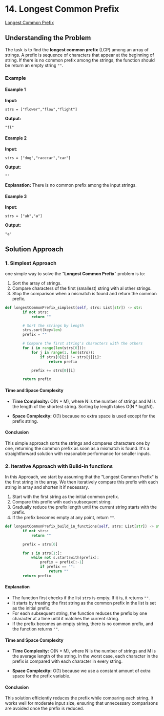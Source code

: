 # 14. Longest Common Prefix

[Longest Common Prefix](https://leetcode.com/problems/longest-common-prefix/?envType=study-plan-v2&envId=top-interview-150)

## Understanding the Problem

The task is to find the **longest common prefix** (LCP) among an array of strings. A prefix is sequence of characters that appear at the beginning of string. If there is no common prefix among the strings, the function should be return an empty string `""`.

### Example

#### Example 1

**Input:**

```plaintext
strs = ["flower","flow","flight"]
```

**Output:**

```plaintext
"fl"
```

#### Example 2

**Input:**

```plaintext
strs = ["dog","racecar","car"]
```

**Output:**

```plaintext
""
```

**Explanation:** There is no common prefix among the input strings.

#### Example 3

**Input:**

```plaintext
strs = ["ab","a"]
```

**Output:**

```plaintext
"a"
```

## Solution Approach

### 1. Simplest Approach

one simple way to solve the "**Longest Common Prefix**" problem is to:

1. Sort the array of strings.
2. Compare characters of the first (smallest) string with al other strings.
3. Stop the comparison when a mismatch is found and return the common prefix.

```python
def longestCommonPrefix_simplest(self, strs: List[str]) -> str:
        if not strs:
            return ""

        # Sort the strings by length
        strs.sort(key=len)
        prefix = ""

        # Compare the first string's characters with the others
        for i in range(len(strs[0])):
            for j in range(1, len(strs)):
                if strs[0][i] != strs[j][i]:
                    return prefix

            prefix += strs[0][i]

        return prefix
```

#### Time and Space Complexity

- **Time Complexity:** O(N \* M), where N is the number of strings and M is the length of the shortest string. Sorting by length takes O(N \* log(N)).

- **Space Complexity:** O(1) because no extra space is used except for the prefix string.

#### Conclusion

This simple approach sorts the strings and compares characters one by one, returning the common prefix as soon as a mismatch is found. It's a straightforward solution with reasonable performance for smaller inputs.

### 2. Iterative Approach with Build-in functions

In this Approach, we start by assuming that the "Longest Common Prefix" is the first string in the array. We then iteratively compare this prefix with each string in array and shorten it if necessary.

1. Start with the first string as the initial common prefix.
2. Compare this prefix with each subsequent string.
3. Gradually reduce the prefix length until the current string starts with the prefix.
4. If the prefix becomes empty at any point, return `""`.

```python
def longestCommonPrefix_build_in_functions(self, strs: List[str]) -> str:
        if not strs:
            return ""

        prefix = strs[0]

        for s in strs[1:]:
            while not s.startswith(prefix):
                prefix = prefix[:-1]
                if prefix == "":
                    return ""
        return prefix
```

#### Explanation

- The function first checks if the list `strs` is empty. If it is, it returns `""`.
- It starts by treating the first string as the common prefix in the list is set as the initial prefix.
- For each subsequent string, the function reduces the prefix by one character at a time until it matches the current string.
- If the prefix becomes an empty string, there is no common prefix, and the function returns `""`.

#### Time and Space Complexity

- **Time Complexity:** O(N \* M), where N is the number of strings and M is the average length of the string. In the worst case, each character in the prefix is compared with each character in every string.

- **Space Complexity:** O(1) because we use a constant amount of extra space for the prefix variable.

#### Conclusion

This solution efficiently reduces the prefix while comparing each string. It works well for moderate input size, ensuring that unnecessary comparisons are avoided once the prefix is reduced.
